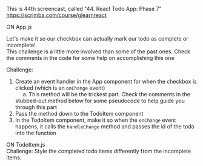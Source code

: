 This is 44th screencast, called "44. React Todo App: Phase 7"<br />
https://scrimba.com/course/glearnreact

ON App.js<br />

Let's make it so our checkbox can actually mark our todo as complete or incomplete!<br />
This challenge is a little more involved than some of the past ones. Check the comments in the code for some help on accomplishing this one<br />

Challenge: <br />
1. Create an event handler in the App component for when the checkbox is clicked (which is an `onChange` event)<br />
&nbsp;&nbsp;&nbsp;&nbsp;
a. This method will be the trickest part. Check the comments in the stubbed-out method below for some pseudocode to help guide you through this part<br />
2. Pass the method down to the TodoItem component<br />
3. In the TodoItem component, make it so when the `onChange` event happens, it calls the `handleChange` method and passes the id of the todo into the function<br />

ON TodoItem.js<br />
Challenge: Style the completed todo items differently from the incomplete items.
